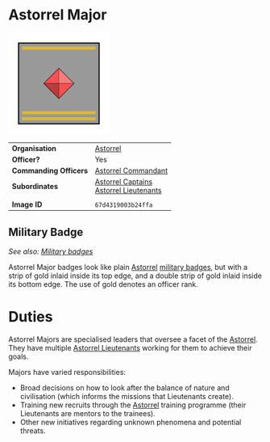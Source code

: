 # Astorrel Major

<img src="https://raw.githubusercontent.com/jesskelsall/astarus-images/main/symbols/67d4319003b24ffa.png" height="200" />

|||
| --- | --- |
| **Organisation** | [Astorrel](../astorrel.md) | rank.2
| **Officer?** | Yes |
| **Commanding Officers** | [Astorrel Commandant](astorrel-commandant.md) |
| **Subordinates** | [Astorrel Captains](astorrel-captain.md)<br>[Astorrel Lieutenants](astorrel-lieutenant.md) |
|||
| **Image ID** | `67d4319003b24ffa` |

## Military Badge

*See also: [Military badges](../../../civilisations/kingdom-of-astor/military-badges.md)*

Astorrel Major badges look like plain [Astorrel](../astorrel.md) [military badges](../../../civilisations/kingdom-of-astor/military-badges.md), but with a strip of gold inlaid inside its top edge, and a double strip of gold inlaid inside its bottom edge. The use of gold denotes an officer rank.

# Duties

Astorrel Majors are specialised leaders that oversee a facet of the [Astorrel](../astorrel.md). They have multiple [Astorrel Lieutenants](astorrel-lieutenant.md) working for them to achieve their goals.

Majors have varied responsibilities:

- Broad decisions on how to look after the balance of nature and civilisation (which informs the missions that Lieutenants create).
- Training new recruits through the [Astorrel](../astorrel.md) training programme (their Lieutenants are mentors to the trainees).
- Other new initiatives regarding unknown phenomena and potential threats.
